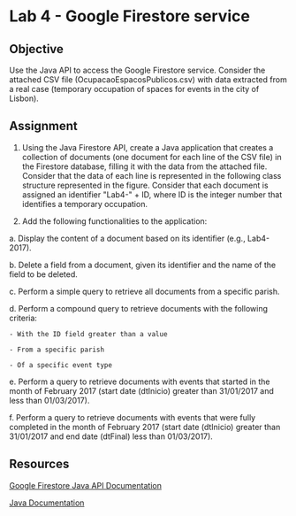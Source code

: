 # Lab 4 - Google Firestore service

## Objective
Use the Java API to access the Google Firestore service.
Consider the attached CSV file (OcupacaoEspacosPublicos.csv) with data extracted from a real case (temporary occupation of spaces for events in the city of Lisbon).

## Assignment
1. Using the Java Firestore API, create a Java application that creates a collection of documents (one document for each line of the CSV file) in the Firestore database, filling it with the data from the attached file. Consider that the data of each line is represented in the following class structure represented in the figure. Consider that each document is assigned an identifier "Lab4-" + ID, where ID is the integer number that identifies a temporary occupation.

2. Add the following functionalities to the application:

a. Display the content of a document based on its identifier (e.g., Lab4-2017).

b. Delete a field from a document, given its identifier and the name of the field to be deleted.

c. Perform a simple query to retrieve all documents from a specific parish.

d. Perform a compound query to retrieve documents with the following criteria:

    - With the ID field greater than a value

    - From a specific parish

    - Of a specific event type

e. Perform a query to retrieve documents with events that started in the month of February 2017 (start date (dtInicio) greater than 31/01/2017 and less than 01/03/2017).

f. Perform a query to retrieve documents with events that were fully completed in the month of February 2017 (start date (dtInicio) greater than 31/01/2017 and end date (dtFinal) less than 01/03/2017).

## Resources
[Google Firestore Java API Documentation](https://firebase.google.com/docs/firestore/quickstart)

[Java Documentation](https://docs.oracle.com/en/java/)
